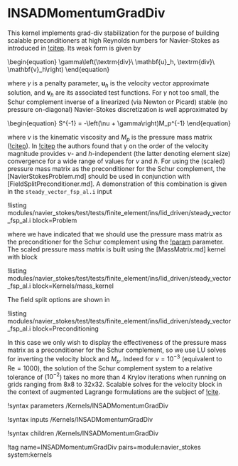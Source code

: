 # INSADMomentumGradDiv

This kernel implements grad-div stabilization for the purpose of building
scalable preconditioners at high Reynolds numbers for Navier-Stokes as introduced in
[!citep](benzi2006augmented). Its weak form is given by

\begin{equation}
\gamma\left(\textrm{div}\ \mathbf{u}_h, \textrm{div}\ \mathbf{v}_h\right)
\end{equation}

where $\gamma$ is a penalty parameter, $\mathbf{u}_h$ is the velocity vector
approximate solution, and $\mathbf{v}_h$ are its associated test functions. For
$\gamma$ not too small, the Schur complement inverse of a linearized (via Newton or
Picard) stable (no pressure on-diagonal) Navier-Stokes discretization is well
approximated by

\begin{equation}
S^{-1} = -\left(\nu + \gamma\right)M_p^{-1}
\end{equation}

where $\nu$ is the kinematic viscosity and $M_p$ is the pressure mass matrix
([!citep](farrell2019augmented)). In [!citep](benzi2006augmented) the authors
found that $\gamma$ on the order of the velocity magnitude provides $\nu$- and
$h$-independent (the latter denoting element size) convergence for a wide range
of values for $\nu$ and $h$. For using the (scaled) pressure mass matrix as the
preconditioner for the Schur complement, the [NavierStokesProblem.md] should be
used in conjunction with [FieldSplitPreconditioner.md]. A demonstration of this
combination is given in the `steady_vector_fsp_al.i` input

!listing modules/navier_stokes/test/tests/finite_element/ins/lid_driven/steady_vector_fsp_al.i block=Problem

where we have indicated that we should use the pressure mass matrix as the
preconditioner for the Schur complement using the
[!param](/Problem/NavierStokesProblem/use_pressure_mass_matrix) parameter. The
scaled pressure mass matrix is built using the [MassMatrix.md] kernel with block

!listing modules/navier_stokes/test/tests/finite_element/ins/lid_driven/steady_vector_fsp_al.i block=Kernels/mass_kernel

The field split options are shown in

!listing modules/navier_stokes/test/tests/finite_element/ins/lid_driven/steady_vector_fsp_al.i block=Preconditioning

In this case we only wish to display the effectiveness of the pressure mass
matrix as a preconditioner for the Schur complement, so we use LU solves for
inverting the velocity block and $M_p$. Indeed for $\nu=10^{-3}$ (equivalent to
$\textrm{Re}=1000$), the solution of the Schur complement system to a relative tolerance of ($10^{-2}$) takes no more
than 4 Krylov iterations when running on grids ranging from 8x8 to
32x32. Scalable solves for the velocity block in the context of augmented
Lagrange formulations are the subject of [!cite](benzi2023solving).

!syntax parameters /Kernels/INSADMomentumGradDiv

!syntax inputs /Kernels/INSADMomentumGradDiv

!syntax children /Kernels/INSADMomentumGradDiv

!tag name=INSADMomentumGradDiv pairs=module:navier_stokes system:kernels
